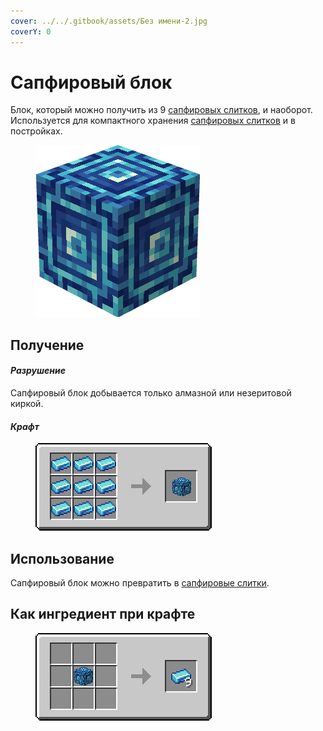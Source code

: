 ```yaml
---
cover: ../../.gitbook/assets/Без имени-2.jpg
coverY: 0
---
```


# Сапфировый блок

Блок, который можно получить из 9 [сапфировых слитков](../materialy/metally-i-mineraly/sapfirovyi-slitok.md), и наоборот. Используется для компактного хранения [сапфировых слитков](../materialy/metally-i-mineraly/sapfirovyi-slitok.md) и в постройках.

<figure><img src="../../.gitbook/assets/blue_ore_block (1).png" alt=""><figcaption></figcaption></figure>

## Получение

#### _Разрушение_

Сапфировый блок добывается только алмазной или незеритовой киркой.

#### _Крафт_

<figure><img src="../../.gitbook/assets/blue_ore_block_result-x1.png" alt=""><figcaption></figcaption></figure>

## Использование

Сапфировый блок можно превратить в [сапфировые слитки](../materialy/metally-i-mineraly/sapfirovyi-slitok.md).

## Как ингредиент при крафте

<figure><img src="../../.gitbook/assets/blue_ore_ingot_result-multi.png" alt=""><figcaption></figcaption></figure>
